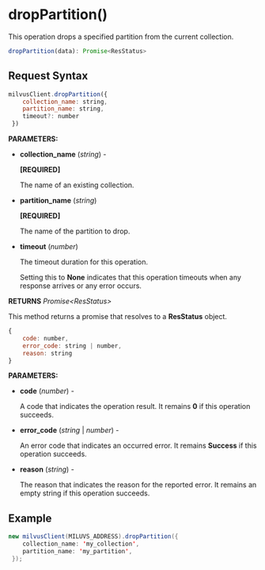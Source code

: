 # dropPartition()

This operation drops a specified partition from the current collection.

```javascript
dropPartition(data): Promise<ResStatus>
```

## Request Syntax

```javascript
milvusClient.dropPartition({
    collection_name: string,
    partition_name: string,
    timeout?: number
 })
```

**PARAMETERS:**

- **collection_name** (*string*) -

    **[REQUIRED]**

    The name of an existing collection.

- **partition_name** (*string*)

    **[REQUIRED]**

    The name of the partition to drop.

- **timeout** (*number*)  

    The timeout duration for this operation. 

    Setting this to **None** indicates that this operation timeouts when any response arrives or any error occurs.

**RETURNS** *Promise\<ResStatus>*

This method returns a promise that resolves to a **ResStatus** object.

```javascript
{
    code: number,
    error_code: string | number,
    reason: string
}
```

**PARAMETERS:**

- **code** (*number*) -

    A code that indicates the operation result. It remains **0** if this operation succeeds.

- **error_code** (*string* | *number*) -

    An error code that indicates an occurred error. It remains **Success** if this operation succeeds. 

- **reason** (*string*) - 

    The reason that indicates the reason for the reported error. It remains an empty string if this operation succeeds.

## Example

```java
new milvusClient(MILUVS_ADDRESS).dropPartition({
    collection_name: 'my_collection',
    partition_name: 'my_partition',
 });
```

